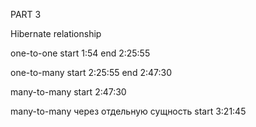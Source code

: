 PART 3

Hibernate relationship

one-to-one
start 1:54
end   2:25:55

one-to-many
start 2:25:55
end   2:47:30

many-to-many
start 2:47:30

many-to-many через отдельную сущность
start 3:21:45